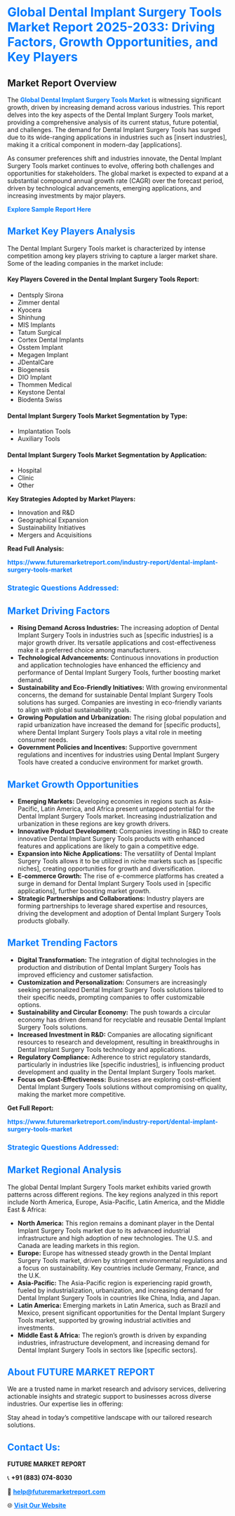 <h1 style="color: #007BFF;">Global Dental Implant Surgery Tools Market Report 2025-2033: Driving Factors, Growth Opportunities, and Key Players</h1>

<section id="overview">
<h2>Market Report Overview</h2>
<p>The <a href="https://www.futuremarketreport.com/industry-report/dental-implant-surgery-tools-market" style="color: #007BFF; text-decoration: none;"><strong>Global Dental Implant Surgery Tools Market</strong></a> is witnessing significant growth, driven by increasing demand across various industries. This report delves into the key aspects of the Dental Implant Surgery Tools market, providing a comprehensive analysis of its current status, future potential, and challenges. The demand for Dental Implant Surgery Tools has surged due to its wide-ranging applications in industries such as [insert industries], making it a critical component in modern-day [applications].</p>
<p>As consumer preferences shift and industries innovate, the Dental Implant Surgery Tools market continues to evolve, offering both challenges and opportunities for stakeholders. The global market is expected to expand at a substantial compound annual growth rate (CAGR) over the forecast period, driven by technological advancements, emerging applications, and increasing investments by major players.</p>
</section>

<section id="overview">
<p><a href="https://www.futuremarketreport.com/request-sample/reportId=108084" style="color: #007BFF; text-decoration: none;"><strong>Explore Sample Report Here</strong></a></p>
</section>

<section id="key-players">
<h2 style="color: #007BFF;">Market Key Players Analysis</h2>
<p>The Dental Implant Surgery Tools market is characterized by intense competition among key players striving to capture a larger market share. Some of the leading companies in the market include:</p>
<h4>Key Players Covered in the Dental Implant Surgery Tools Report:</h4>
<ul><li>Dentsply Sirona</li><li>Zimmer dental</li><li>Kyocera</li><li>Shinhung</li><li>MIS Implants</li><li>Tatum Surgical</li><li>Cortex Dental Implants</li><li>Osstem Implant</li><li>Megagen Implant</li><li>JDentalCare</li><li>Biogenesis</li><li>DIO Implant</li><li>Thommen Medical</li><li>Keystone Dental</li><li>Biodenta Swiss</li></ul>
<h4>Dental Implant Surgery Tools Market Segmentation by Type:</h4>
<ul><li>Implantation Tools</li><li>Auxiliary Tools</li></ul>

<h4>Dental Implant Surgery Tools Market Segmentation by Application:</h4>
<ul><li>Hospital</li><li>Clinic</li><li>Other</li></ul>
<p><strong>Key Strategies Adopted by Market Players:</strong></p>
<ul>
<li>Innovation and R&D</li>
<li>Geographical Expansion</li>
<li>Sustainability Initiatives</li>
<li>Mergers and Acquisitions</li>
</ul>
</section>

<section>
<p><strong>Read Full Analysis: </strong></p><a href="https://www.futuremarketreport.com/industry-report/dental-implant-surgery-tools-market" style="color: #007BFF; text-decoration: none;"><strong>https://www.futuremarketreport.com/industry-report/dental-implant-surgery-tools-market</strong></a>
<h3 style="color: #007BFF;">Strategic Questions Addressed:</h3>
</section>

<section id="driving-factors">
<h2 style="color: #007BFF;">Market Driving Factors</h2>
<ul>
<li><strong>Rising Demand Across Industries:</strong> The increasing adoption of Dental Implant Surgery Tools in industries such as [specific industries] is a major growth driver. Its versatile applications and cost-effectiveness make it a preferred choice among manufacturers.</li>
<li><strong>Technological Advancements:</strong> Continuous innovations in production and application technologies have enhanced the efficiency and performance of Dental Implant Surgery Tools, further boosting market demand.</li>
<li><strong>Sustainability and Eco-Friendly Initiatives:</strong> With growing environmental concerns, the demand for sustainable Dental Implant Surgery Tools solutions has surged. Companies are investing in eco-friendly variants to align with global sustainability goals.</li>
<li><strong>Growing Population and Urbanization:</strong> The rising global population and rapid urbanization have increased the demand for [specific products], where Dental Implant Surgery Tools plays a vital role in meeting consumer needs.</li>
<li><strong>Government Policies and Incentives:</strong> Supportive government regulations and incentives for industries using Dental Implant Surgery Tools have created a conducive environment for market growth.</li>
</ul>
</section>

<section id="growth-opportunities">
<h2 style="color: #007BFF;">Market Growth Opportunities</h2>
<ul>
<li><strong>Emerging Markets:</strong> Developing economies in regions such as Asia-Pacific, Latin America, and Africa present untapped potential for the Dental Implant Surgery Tools market. Increasing industrialization and urbanization in these regions are key growth drivers.</li>
<li><strong>Innovative Product Development:</strong> Companies investing in R&D to create innovative Dental Implant Surgery Tools products with enhanced features and applications are likely to gain a competitive edge.</li>
<li><strong>Expansion into Niche Applications:</strong> The versatility of Dental Implant Surgery Tools allows it to be utilized in niche markets such as [specific niches], creating opportunities for growth and diversification.</li>
<li><strong>E-commerce Growth:</strong> The rise of e-commerce platforms has created a surge in demand for Dental Implant Surgery Tools used in [specific applications], further boosting market growth.</li>
<li><strong>Strategic Partnerships and Collaborations:</strong> Industry players are forming partnerships to leverage shared expertise and resources, driving the development and adoption of Dental Implant Surgery Tools products globally.</li>
</ul>
</section>

<section id="trending-factors">
<h2 style="color: #007BFF;">Market Trending Factors</h2>
<ul>
<li><strong>Digital Transformation:</strong> The integration of digital technologies in the production and distribution of Dental Implant Surgery Tools has improved efficiency and customer satisfaction.</li>
<li><strong>Customization and Personalization:</strong> Consumers are increasingly seeking personalized Dental Implant Surgery Tools solutions tailored to their specific needs, prompting companies to offer customizable options.</li>
<li><strong>Sustainability and Circular Economy:</strong> The push towards a circular economy has driven demand for recyclable and reusable Dental Implant Surgery Tools solutions.</li>
<li><strong>Increased Investment in R&D:</strong> Companies are allocating significant resources to research and development, resulting in breakthroughs in Dental Implant Surgery Tools technology and applications.</li>
<li><strong>Regulatory Compliance:</strong> Adherence to strict regulatory standards, particularly in industries like [specific industries], is influencing product development and quality in the Dental Implant Surgery Tools market.</li>
<li><strong>Focus on Cost-Effectiveness:</strong> Businesses are exploring cost-efficient Dental Implant Surgery Tools solutions without compromising on quality, making the market more competitive.</li>
</ul>
</section>

<section>
<p><strong>Get Full Report: </strong></p><a href="https://www.futuremarketreport.com/industry-report/dental-implant-surgery-tools-market" style="color: #007BFF; text-decoration: none;"><strong>https://www.futuremarketreport.com/industry-report/dental-implant-surgery-tools-market</strong></a>
<h3 style="color: #007BFF;">Strategic Questions Addressed:</h3>
</section>


<section id="regional-analysis">
<h2 style="color: #007BFF;">Market Regional Analysis</h2>
<p>The global Dental Implant Surgery Tools market exhibits varied growth patterns across different regions. The key regions analyzed in this report include North America, Europe, Asia-Pacific, Latin America, and the Middle East & Africa:</p>
<ul>
<li><strong>North America:</strong> This region remains a dominant player in the Dental Implant Surgery Tools market due to its advanced industrial infrastructure and high adoption of new technologies. The U.S. and Canada are leading markets in this region.</li>
<li><strong>Europe:</strong> Europe has witnessed steady growth in the Dental Implant Surgery Tools market, driven by stringent environmental regulations and a focus on sustainability. Key countries include Germany, France, and the U.K.</li>
<li><strong>Asia-Pacific:</strong> The Asia-Pacific region is experiencing rapid growth, fueled by industrialization, urbanization, and increasing demand for Dental Implant Surgery Tools in countries like China, India, and Japan.</li>
<li><strong>Latin America:</strong> Emerging markets in Latin America, such as Brazil and Mexico, present significant opportunities for the Dental Implant Surgery Tools market, supported by growing industrial activities and investments.</li>
<li><strong>Middle East & Africa:</strong> The region’s growth is driven by expanding industries, infrastructure development, and increasing demand for Dental Implant Surgery Tools in sectors like [specific sectors].</li>
</ul>
</section>

<footer>
<h2 style="color: #007BFF;">About FUTURE MARKET REPORT</h2>
<p>We are a trusted name in market research and advisory services, delivering actionable insights and strategic support to businesses across diverse industries. Our expertise lies in offering:</p>

<p>Stay ahead in today’s competitive landscape with our tailored research solutions.</p>

<h2 style="color: #007BFF;">Contact Us:</h2>
<p><strong>FUTURE MARKET REPORT</strong></p>
<p>📞 <strong>+91 (883) 074-8030</strong></p>
<p>📧 <strong><a href="mailto:help@futuremarketreport.com" style="color: #007BFF;">help@futuremarketreport.com</a></strong></p>
<p>🌐 <strong><a href="https://www.futuremarketreport.com/" style="color: #007BFF;">Visit Our Website</a></strong></p>
</footer>